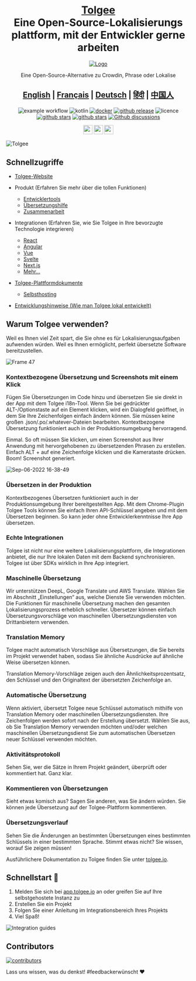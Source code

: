 <h1 align="center" style="border-bottom: none">
    <b>
        <a href="https://tolgee.io">Tolgee</a><br>
    </b>
    Eine Open-Source-Lokalisierungs <br/> plattform, mit der Entwickler gerne arbeiten
    <br>
</h1>

<div align="center">

[![Logo](https://user-images.githubusercontent.com/18496315/188628892-33fcc282-26f1-4035-8105-95952bd93de9.svg)](https://tolgee.io)

Eine Open-Source-Alternative zu Crowdin, Phrase oder Lokalise

<h2 align="center" style="border-bottom: none">

[**English**](../README.md) |
[**Français**](README.fr.md) |
[**Deutsch**](README.de.md) |
[**हिंदी**](README.hi.md) |
[**中国人**](README.zh.md)

</h2>

![example workflow](https://github.com/tolgee/tolgee-platform/actions/workflows/test.yml/badge.svg)
![kotlin](https://img.shields.io/github/languages/top/tolgee/tolgee-platform)
[![docker](https://img.shields.io/docker/v/tolgee/tolgee/latest?label=DockerHub)](https://hub.docker.com/repository/docker/tolgee/tolgee)
[![github release](https://img.shields.io/github/v/release/tolgee/tolgee-platform?label=GitHub%20Release)](https://github.com/tolgee/tolgee-platform/releases/latest)
![licence](https://img.shields.io/badge/license-Apache%202%20%2F%20Tolgee%20EL-blue)
[![github stars](https://img.shields.io/github/stars/tolgee/tolgee-js?style=social&label=Tolgee%20JS)](https://github.com/tolgee/tolgee-js)
[![github stars](https://img.shields.io/github/stars/tolgee/tolgee-platform?style=social&label=Tolgee%20Platform)](https://github.com/tolgee/tolgee-platform)
[![Github discussions](https://img.shields.io/github/discussions/tolgee/tolgee-platform)](https://github.com/tolgee/tolgee-platform/discussions)
</div>


<div align="center">

[<img src="https://img.shields.io/badge/-Facebook-424549?style=social&logo=facebook" height=25 />](https://www.facebook.com/Tolgee.i18n)
[<img src="https://img.shields.io/badge/-Twitter-424549?style=social&logo=twitter" height=25 />](https://twitter.com/Tolgee_i18n)
[<img src="https://img.shields.io/badge/-Linkedin-424549?style=social&logo=linkedin" height=25 />](https://www.linkedin.com/company/tolgee)
</div>

![Tolgee](https://user-images.githubusercontent.com/18496315/188632536-3547fd70-755c-4a32-9b1e-fb1afbf84b33.png)

## Schnellzugriffe
- [Tolgee-Website](https://tolgee.io)

- Produkt (Erfahren Sie mehr über die tollen Funktionen)
  - [Entwicklertools](https://tolgee.io/features/dev-tools)
  - [Übersetzungshilfe](https://tolgee.io/features/translation-assistance)
  - [Zusammenarbeit](https://tolgee.io/features/collaboration)
- Integrationen (Erfahren Sie, wie Sie Tolgee in Ihre bevorzugte Technologie integrieren)
  - [React](https://tolgee.io/integrations/react)
  - [Angular](https://tolgee.io/integrations/angular)
  - [Vue](https://tolgee.io/integrations/vue)
  - [Svelte](https://tolgee.io/integrations/svelte)
  - [Next.js](https://tolgee.io/integrations/next)
  - [Mehr...](https://tolgee.io/integrations/all)
- [Tolgee-Plattformdokumente](https://tolgee.io/docs/platform)
  - [Selbsthosting](https://tolgee.io/docs/platform/self_hosting/running_with_docker)
- [Entwicklungshinweise (Wie man Tolgee lokal entwickelt)](../DEVELOPMENT.md)

## Warum Tolgee verwenden?

Weil es Ihnen viel Zeit spart, die Sie ohne es für Lokalisierungsaufgaben aufwenden würden. Weil es Ihnen ermöglicht, perfekt übersetzte Software bereitzustellen.

![Frame 47](https://user-images.githubusercontent.com/18496315/188637819-ac4eb02d-7859-4ca8-9807-27818a52782d.png)

### Kontextbezogene Übersetzung und Screenshots mit einem Klick

Fügen Sie Übersetzungen im Code hinzu und übersetzen Sie sie direkt in der App mit dem Tolgee i18n-Tool. Wenn Sie bei gedrückter ALT-/Optionstaste auf ein Element klicken, wird ein Dialogfeld geöffnet, in dem Sie Ihre Zeichenfolgen einfach ändern können. Sie müssen keine großen .json/.po/.whatever-Dateien bearbeiten. Kontextbezogene Übersetzung funktioniert auch in der Produktionsumgebung hervorragend.

Einmal. So oft müssen Sie klicken, um einen Screenshot aus Ihrer Anwendung mit hervorgehobenen zu übersetzenden Phrasen zu erstellen. Einfach ALT + auf eine Zeichenfolge klicken und die Kamerataste drücken. Boom! Screenshot generiert.

![Sep-06-2022 16-38-49](https://user-images.githubusercontent.com/18496315/188672133-064d2a26-e414-4f5e-ab43-549af8cb2145.gif)

### Übersetzen in der Produktion

Kontextbezogenes Übersetzen funktioniert auch in der Produktionsumgebung Ihrer bereitgestellten App. Mit dem Chrome-Plugin Tolgee Tools können Sie einfach Ihren API-Schlüssel angeben und mit dem Übersetzen beginnen. So kann jeder ohne Entwicklerkenntnisse Ihre App übersetzen.

### Echte Integrationen

Tolgee ist nicht nur eine weitere Lokalisierungsplattform, die Integrationen anbietet, die nur Ihre lokalen Daten mit dem Backend synchronisieren. Tolgee ist über SDKs wirklich in Ihre App integriert.

### Maschinelle Übersetzung

Wir unterstützen DeepL, Google Translate und AWS Translate. Wählen Sie im Abschnitt „Einstellungen“ aus, welche Dienste Sie verwenden möchten. Die Funktionen für maschinelle Übersetzung machen den gesamten Lokalisierungsprozess erheblich schneller. Übersetzer können einfach Übersetzungsvorschläge von maschinellen Übersetzungsdiensten von Drittanbietern verwenden.

### Translation Memory

Tolgee macht automatisch Vorschläge aus Übersetzungen, die Sie bereits im Projekt verwendet haben, sodass Sie ähnliche Ausdrücke auf ähnliche Weise übersetzen können.

Translation Memory-Vorschläge zeigen auch den Ähnlichkeitsprozentsatz, den Schlüssel und den Originaltext der übersetzten Zeichenfolge an.

### Automatische Übersetzung

Wenn aktiviert, übersetzt Tolgee neue Schlüssel automatisch mithilfe von Translation Memory oder maschinellen Übersetzungsdiensten. Ihre Zeichenfolgen werden sofort nach der Erstellung übersetzt. Wählen Sie aus, ob Sie Translation Memory verwenden möchten und/oder welchen maschinellen Übersetzungsdienst Sie zum automatischen Übersetzen neuer Schlüssel verwenden möchten.

### Aktivitätsprotokoll

Sehen Sie, wer die Sätze in Ihrem Projekt geändert, überprüft oder kommentiert hat. Ganz klar.

### Kommentieren von Übersetzungen

Sieht etwas komisch aus? Sagen Sie anderen, was Sie ändern würden. Sie können jede Übersetzung auf der Tolgee-Plattform kommentieren.

### Übersetzungsverlauf

Sehen Sie die Änderungen an bestimmten Übersetzungen eines bestimmten Schlüssels in einer bestimmten Sprache. Stimmt etwas nicht? Sie wissen, worauf Sie zeigen müssen!

Ausführlichere Dokumentation zu Tolgee finden Sie unter [tolgee.io](https://tolgee.io).

## Schnellstart 🚀

1. Melden Sie sich bei [app.tolgee.io](https://app.tolgee.io/sign_up) an oder greifen Sie auf Ihre selbstgehostete Instanz zu
2. Erstellen Sie ein Projekt
3. Folgen Sie einer Anleitung im Integrationsbereich Ihres Projekts
4. Viel Spaß!

![Integration guides](https://user-images.githubusercontent.com/18496315/188818166-d70d4676-7bd2-4328-91eb-720add935ab6.gif)

## Contributors

<a href="https://github.com/tolgee/tolgee-platform/graphs/contributors">
  <img alt="contributors" src="https://contrib.rocks/image?repo=tolgee/tolgee-platform"/>
</a>

Lass uns wissen, was du denkst! #feedbackerwünscht ❤️
